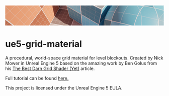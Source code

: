 ![](grid-material-banner.jpg)
# ue5-grid-material
A procedural, world-space grid material for level blockouts. Created by Nick Mower in Unreal Engine 5 based on the amazing work by Ben Golus from his [The Best Darn Grid Shader (Yet)](https://bgolus.medium.com/the-best-darn-grid-shader-yet-727f9278b9d8) article.

Full tutorial can be found [here.](https://www.techarthub.com/making-a-procedural-grid-material-in-unreal-engine/)

This project is licensed under the Unreal Engine 5 EULA.
